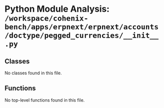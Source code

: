 # Python Module Analysis: `/workspace/cohenix-bench/apps/erpnext/erpnext/accounts/doctype/pegged_currencies/__init__.py`

## Classes

No classes found in this file.


## Functions

No top-level functions found in this file.
